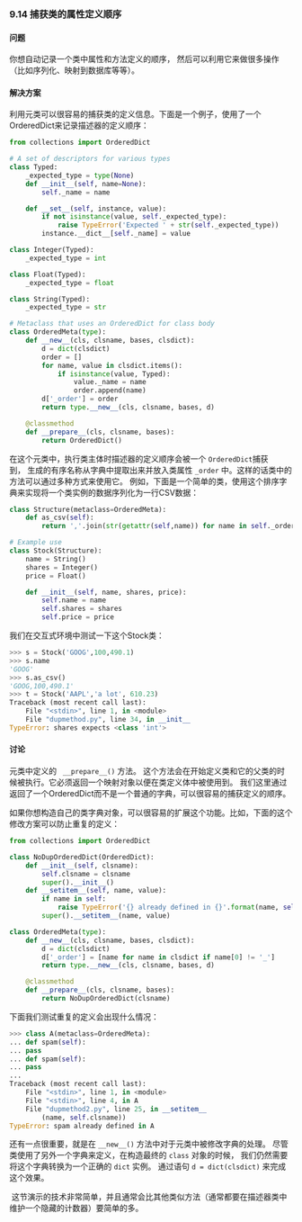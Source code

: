 ### 9.14 捕获类的属性定义顺序

#### 问题

你想自动记录一个类中属性和方法定义的顺序， 然后可以利用它来做很多操作（比如序列化、映射到数据库等等）。

#### 解决方案

利用元类可以很容易的捕获类的定义信息。下面是一个例子，使用了一个OrderedDict来记录描述器的定义顺序：

```python
from collections import OrderedDict

# A set of descriptors for various types
class Typed:
    _expected_type = type(None)
    def __init__(self, name=None):
        self._name = name

    def __set__(self, instance, value):
        if not isinstance(value, self._expected_type):
            raise TypeError('Expected ' + str(self._expected_type))
        instance.__dict__[self._name] = value

class Integer(Typed):
    _expected_type = int

class Float(Typed):
    _expected_type = float

class String(Typed):
    _expected_type = str

# Metaclass that uses an OrderedDict for class body
class OrderedMeta(type):
    def __new__(cls, clsname, bases, clsdict):
        d = dict(clsdict)
        order = []
        for name, value in clsdict.items():
            if isinstance(value, Typed):
                value._name = name
                order.append(name)
        d['_order'] = order
        return type.__new__(cls, clsname, bases, d)

    @classmethod
    def __prepare__(cls, clsname, bases):
        return OrderedDict()
```

在这个元类中，执行类主体时描述器的定义顺序会被一个 `OrderedDict`捕获到， 生成的有序名称从字典中提取出来并放入类属性 `_order` 中。这样的话类中的方法可以通过多种方式来使用它。 例如，下面是一个简单的类，使用这个排序字典来实现将一个类实例的数据序列化为一行CSV数据：

```python
class Structure(metaclass=OrderedMeta):
    def as_csv(self):
        return ','.join(str(getattr(self,name)) for name in self._order)

# Example use
class Stock(Structure):
    name = String()
    shares = Integer()
    price = Float()

    def __init__(self, name, shares, price):
        self.name = name
        self.shares = shares
        self.price = price
```

我们在交互式环境中测试一下这个Stock类：

```python
>>> s = Stock('GOOG',100,490.1)
>>> s.name
'GOOG'
>>> s.as_csv()
'GOOG,100,490.1'
>>> t = Stock('AAPL','a lot', 610.23)
Traceback (most recent call last):
    File "<stdin>", line 1, in <module>
    File "dupmethod.py", line 34, in __init__
TypeError: shares expects <class 'int'>
```

#### 讨论

元类中定义的 ` __prepare__()` 方法。 这个方法会在开始定义类和它的父类的时候被执行。它必须返回一个映射对象以便在类定义体中被使用到。 我们这里通过返回了一个OrderedDict而不是一个普通的字典，可以很容易的捕获定义的顺序。

如果你想构造自己的类字典对象，可以很容易的扩展这个功能。比如，下面的这个修改方案可以防止重复的定义：

```python
from collections import OrderedDict

class NoDupOrderedDict(OrderedDict):
    def __init__(self, clsname):
        self.clsname = clsname
        super().__init__()
    def __setitem__(self, name, value):
        if name in self:
            raise TypeError('{} already defined in {}'.format(name, self.clsname))
        super().__setitem__(name, value)

class OrderedMeta(type):
    def __new__(cls, clsname, bases, clsdict):
        d = dict(clsdict)
        d['_order'] = [name for name in clsdict if name[0] != '_']
        return type.__new__(cls, clsname, bases, d)

    @classmethod
    def __prepare__(cls, clsname, bases):
        return NoDupOrderedDict(clsname)
```

下面我们测试重复的定义会出现什么情况：

```python
>>> class A(metaclass=OrderedMeta):
... def spam(self):
... pass
... def spam(self):
... pass
...
Traceback (most recent call last):
    File "<stdin>", line 1, in <module>
    File "<stdin>", line 4, in A
    File "dupmethod2.py", line 25, in __setitem__
        (name, self.clsname))
TypeError: spam already defined in A
```

还有一点很重要，就是在 `__new__()` 方法中对于元类中被修改字典的处理。 尽管类使用了另外一个字典来定义，在构造最终的 `class` 对象的时候， 我们仍然需要将这个字典转换为一个正确的 `dict` 实例。 通过语句 `d = dict(clsdict)` 来完成这个效果。

 这节演示的技术非常简单，并且通常会比其他类似方法（通常都要在描述器类中维护一个隐藏的计数器）要简单的多。